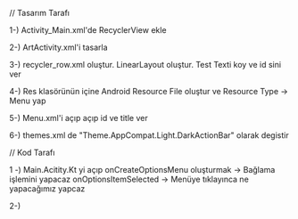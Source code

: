 // Tasarım Tarafı 

1-) Activity_Main.xml'de RecyclerView ekle

2-) ArtActivity.xml'i tasarla

3-) recycler_row.xml oluştur. LinearLayout oluştur. Test Texti koy ve id sini ver

4-) Res klasörünün içine Android Resource File oluştur ve Resource Type -> Menu yap

5-) Menu.xml'i açıp <item> açıp id ve title ver

6-) themes.xml de "Theme.AppCompat.Light.DarkActionBar" olarak degistir


// Kod Tarafı

1 -) Main.Acitity.Kt yi açıp 
    onCreateOptionsMenu oluşturmak -> Bağlama işlemini yapacaz
    onOptionsItemSelected -> Menüye tıklayınca ne yapacağımız yapcaz


2-) 





